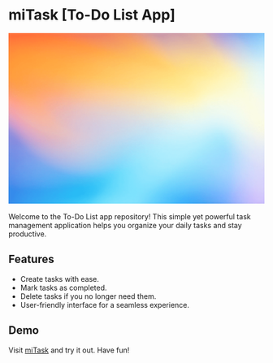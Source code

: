 # miTask [To-Do List App]

![To-Do List Logo](public/background.png)

Welcome to the To-Do List app repository! This simple yet powerful task management application helps you organize your daily tasks and stay productive.

## Features

-   Create tasks with ease.
-   Mark tasks as completed.
-   Delete tasks if you no longer need them.
-   User-friendly interface for a seamless experience.

## Demo

Visit [miTask](https://mitask-to-do-list-app.vercel.app/) and try it out.
Have fun!
